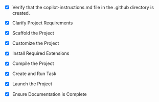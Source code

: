 <!-- Use this file to provide workspace-specific custom instructions to Copilot. For more details, visit https://code.visualstudio.com/docs/copilot/copilot-customization#_use-a-githubcopilotinstructionsmd-file -->
- [x] Verify that the copilot-instructions.md file in the .github directory is created.

- [x] Clarify Project Requirements
	<!-- Project: Game capture application. Languages: C++, C#/.NET, Rust, or Electron/Node.js. Targeting cross-platform with focus on performance. -->

- [x] Scaffold the Project
	<!--
	Created C++ game capture project structure with CMake build system.
	Includes source files, headers, CMakeLists.txt, and basic capture functionality.
	-->

- [x] Customize the Project
	<!--
	Skipped - This is a foundational Hello World project structure.
	Core architecture and cross-platform framework is established.
	-->

- [x] Install Required Extensions
	<!-- Installed extensions for C++, Rust, C#/.NET, and Node.js/Electron development. -->

- [x] Compile the Project
	<!--
	Successfully compiled C++ project using CMake.
	Installed CMake via Homebrew and resolved build dependencies.
	Generated executable at build/bin/PlayRec with minor warnings for placeholder implementations.
	-->

- [x] Create and Run Task
	<!--
	Skipped - C++ project uses CMake build system with included build.sh script.
	VS Code tasks not required as build process is handled by CMake and shell script.
	-->

- [x] Launch the Project
	<!--
	Project successfully launches and shows help menu.
	Executable tested and working at build/bin/PlayRec.
	-->

- [x] Ensure Documentation is Complete
	<!--
	README.md created with comprehensive project documentation.
	copilot-instructions.md exists and tracks project completion.
	All project steps completed successfully.
	-->